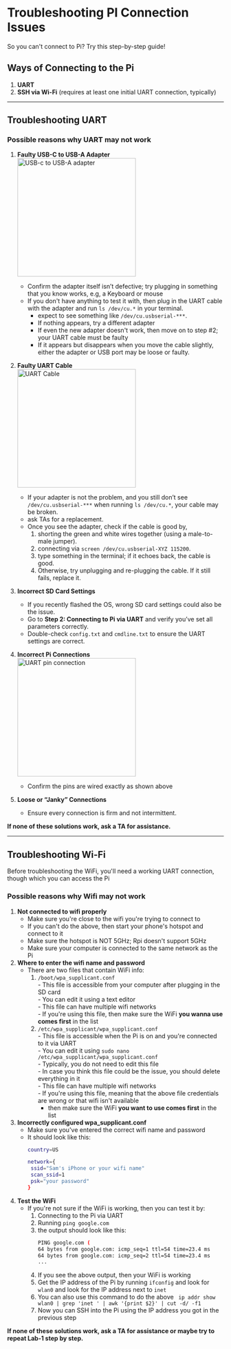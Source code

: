 # Troubleshooting PI Connection Issues

So you can't connect to Pi? Try this step-by-step guide!

## Ways of Connecting to the Pi

1. **UART**
2. **SSH via Wi-Fi** (requires at least one initial UART connection, typically)

---

## Troubleshooting UART

### Possible reasons why UART may not work

1. **Faulty USB-C to USB-A Adapter**  
   <img width="275" alt="USB-c to USB-A adapter" src="https://github.com/user-attachments/assets/b1f17f8d-abed-406e-bad8-152e6b48bdc9" />

   - Confirm the adapter itself isn’t defective; try plugging in something that you know works, e.g, a Keyboard or mouse
   - If you don't have anything to test it with, then plug in the UART cable with the adapter and run `ls /dev/cu.*` in your terminal.  
     - expect to see something like `/dev/cu.usbserial-***`.  
     - If nothing appears, try a different adapter
     - If even the new adapter doesn't work, then move on to step #2; your UART cable must be faulty  
     - If it appears but disappears when you move the cable slightly, either the adapter or USB port may be loose or faulty.

2. **Faulty UART Cable**  
   <img width="275" align="center" alt="UART Cable" src="https://github.com/user-attachments/assets/dd951240-686c-4a95-9822-b8a0a3d752a9" />

   - If your adapter is not the problem, and you still don’t see `/dev/cu.usbserial-***` when running `ls /dev/cu.*`, your cable may be broken.  
   - ask TAs for a replacement.  
   - Once you see the adapter, check if the cable is good by,  
     1. shorting the green and white wires together (using a male-to-male jumper).  
     2. connecting via `screen /dev/cu.usbserial-XYZ 115200`.  
     3. type something in the terminal; if it echoes back, the cable is good.  
     4. Otherwise, try unplugging and re-plugging the cable. If it still fails, replace it.

3. **Incorrect SD Card Settings**  
   - If you recently flashed the OS, wrong SD card settings could also be the issue.  
   - Go to **Step 2: Connecting to Pi via UART** and verify you’ve set all parameters correctly.  
   - Double-check `config.txt` and `cmdline.txt` to ensure the UART settings are correct.

4. **Incorrect Pi Connections**  
   <img width="275" align="center" alt="UART pin connection" src="https://github.com/user-attachments/assets/22662f1b-bd8c-4c9c-a57f-f89d4c2c2668" />

   - Confirm the pins are wired exactly as shown above

5. **Loose or “Janky” Connections**  
   - Ensure every connection is firm and not intermittent.

**If none of these solutions work, ask a TA for assistance.**

---

## Troubleshooting Wi-Fi

Before troubleshooting the WiFi, you'll need a working UART connection, though which you can access the Pi

### Possible reasons why Wifi may not work

1. **Not connected to wifi properly**
   - Make sure you're close to the wifi you're trying to connect to
   - If you can't do the above, then start your phone's hotspot and connect to it
   - Make sure the hotspot is NOT 5GHz; Rpi doesn't support 5GHz
   - Make sure your computer is connected to the same network as the Pi
2. **Where to enter the wifi name and password**
   - There are two files that contain WiFi info:
       1. `/boot/wpa_supplicant.conf` <br>
         - This file is accessible from your computer after plugging in the SD card <br>
         - You can edit it using a text editor <br>
         - This file can have multiple wifi networks <br>
         - If you're using this file, then make sure the WiFi **you wanna use comes first** in the list <br>
       2. `/etc/wpa_supplicant/wpa_supplicant.conf` <br>
         - This file is accessible when the Pi is on and you're connected to it via UART <br>
         - You can edit it using `sudo nano /etc/wpa_supplicant/wpa_supplicant.conf` <br>
         - Typically, you do not need to edit this file <br>
         - In case you think this file could be the issue, you should delete everything in it <br>
         - This file can have multiple wifi networks <br>
         - If you're using this file, meaning that the above file credentials are wrong or that wifi isn't available
          - then make sure the WiFi **you want to use comes first** in the list <br>
3. **Incorrectly configured wpa_supplicant.conf**
   - Make sure you've entered the correct wifi name and password
   - It should look like this:
     ```bash
     country=US

     network={
      ssid="Sam's iPhone or your wifi name"
      scan_ssid=1
      psk="your password"
	 }
     ```
4. **Test the WiFi**
   - If you're not sure if the WiFi is working, then you can test it by:
     1. Connecting to the Pi via UART
     2. Running `ping google.com`
     3. the output should look like this:
        ```bash
        PING google.com (
        64 bytes from google.com: icmp_seq=1 ttl=54 time=23.4 ms
        64 bytes from google.com: icmp_seq=2 ttl=54 time=23.4 ms
        ...
        ```
     4. If you see the above output, then your WiFi is working
     5. Get the IP address of the Pi by running `ifconfig` and look for `wlan0` and look for the IP address next to `inet`
     6. You can also use this command to do the above ` ip addr show wlan0 | grep 'inet ' | awk '{print $2}' | cut -d/ -f1`
     7. Now you can SSH into the Pi using the IP address you got in the previous step

**If none of these solutions work, ask a TA for assistance or maybe try to repeat Lab-1 step by step.**



